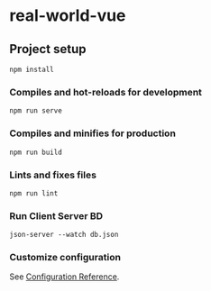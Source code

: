 # real-world-vue

## Project setup

```
npm install
```

### Compiles and hot-reloads for development

```
npm run serve
```

### Compiles and minifies for production

```
npm run build
```

### Lints and fixes files

```
npm run lint
```

### Run Client Server BD

```
json-server --watch db.json
```

### Customize configuration

See [Configuration Reference](https://cli.vuejs.org/config/).
